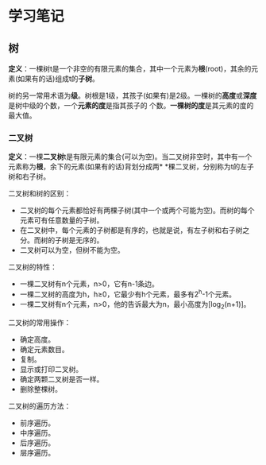 # 学习笔记

## 树

**定义**：一棵树t是一个非空的有限元素的集合，其中一个元素为**根**(root)，其余的元素(如果有的话)组成t的**子树**。

树的另一常用术语为**级**。树根是1级，其孩子(如果有)是2级。一棵树的**高度**或**深度**是树中级的个数，一个**元素的度**是指其孩子的
个数。**一棵树的度**是其元素的度的最大值。

### 二叉树

**定义**：一棵**二叉树**t是有限元素的集合(可以为空)。当二叉树非空时，其中有一个元素称为**根**，余下的元素(如果有的话)背划分成两*
*棵二叉树，分别称为t的左子树和右子树。

二叉树和树的区别：
- 二叉树的每个元素都恰好有两棵子树(其中一个或两个可能为空)。而树的每个元素可有任意数量的子树。
- 在二叉树中，每个元素的子树都是有序的，也就是说，有左子树和右子树之分。而树的子树是无序的。
- 二叉树可以为空，但树不能为空。

二叉树的特性：
- 一棵二叉树有n个元素，n>0，它有n-1条边。
- 一棵二叉树的高度为h，h≥0，它最少有h个元素，最多有2<sup>h</sup>-1个元素。
- 一棵二叉树有n个元素，n>0，他的告诉最大为n，最小高度为\[log<sub>2</sub>(n+1)\]。

二叉树的常用操作：
- 确定高度。
- 确定元素数目。
- 复制。
- 显示或打印二叉树。
- 确定两颗二叉树是否一样。
- 删除整棵树。

二叉树的遍历方法：
- 前序遍历。
- 中序遍历。
- 后序遍历。
- 层序遍历。